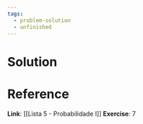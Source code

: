 ```yaml
---
tags:
  - problem-solution
  - unfinished
---
```

# Solution


# Reference
**Link**: [[Lista 5 - Probabilidade I]]
**Exercise**: 7